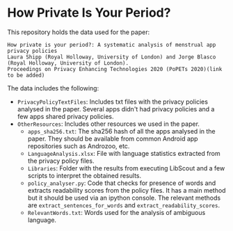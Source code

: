 # How Private Is Your Period? 
This repository holds the data used for the paper:

```
How private is your period?: A systematic analysis of menstrual app privacy policies
Laura Shipp (Royal Holloway, University of London) and Jorge Blasco (Royal Holloway, University of London). 
Proceedings on Privacy Enhancing Technologies 2020 (PoPETs 2020)(link to be added)
```

The data includes the following:

- `PrivacyPolicyTextFiles`: Includes txt files with the privacy policies analysed in the paper. Several apps didn't had privacy policies and a few apps shared privacy policies.
- `OtherResources`: Includes other resources we used in the paper. 
  - `apps_sha256.txt`: The sha256 hash of all the apps analysed in the paper. They should be available from common Android app repositories such as Androzoo, etc.
  - `LanguageAnalysis.xlsx`: File with language statistics extracted from the privacy policy files.
  - `Libraries`: Folder with the results from executing LibScout and a few scripts to interpret the obtained results.
  - `policy_analyser.py`: Code that checks for presence of words and extracts readability scores from the policy files. It has a main method but it should be used via an ipython console. The relevant methods are `extract_sentences_for_words` and `extract_readability_scores`.
  - `RelevantWords.txt`: Words used for the analysis of ambiguous language.


